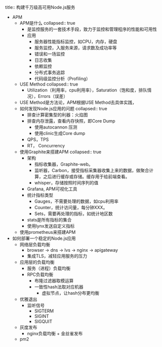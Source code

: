 title:: 构建千万级高可用Node.js服务

- APM
	- APM是什么
	  collapsed:: true
		- 是监控服务的一套技术手段，致力于监控和管理程序的性能和可用性
		- 应用
			- 服务器性能指标监控，如CPU，内存，硬盘
			- 服务监控，入服务来源，请求数及成功率等
			- 错误和一场监控
			- 日志收集
			- 依赖监控
			- 分布式事务追踪
			- 代码级监控分析（Profiling）
	- USE Method
	  collapsed:: true
		- Utilization（利用率，cpu利用率），Saturation（饱和度，排队情况），Errors（误差）
	- USE Method是方法论，APM根据USE Method去具体实践，
	- 如何发现Node.js应用的问题
	  collapsed:: true
		- 排查计算密集型的利器：火焰图
		- 排查内存泄露，查看内存快照，即Core Dump
			- 使用autocannon 压测
			- 使用clinic生成Core dump
		- QPS，TPS
		- RT， Concurrency
	- 使用Graphite来搭建APM
	  collapsed:: true
		- 架构
			- 指标收集器，Graphite-web。
			- 监听器，Carbon，接受指标采集器收集上来的数据，做聚合计算，之后进行缓存或存储。缓存用于给前端查看。
			- whisper，存储按照时间序列的值
		- Grafana, APM可视化工具
		- 统计指标类型
			- Gauges，不需要处理的数据，如cpu利用率
			- Counter，统计访问量，每分钟XXX。
			- Sets，需要再处理的指标，如统计地区数
		- stats是所有指标的集合
		- 使用lynx发送自定义指标
	- 使用prometheus来搭建APM
- 如何部署一个稳定的Node.js应用
	- 网络层负载均衡
		- browser -> dns -> lvs -> nginx -> apigateway
		- 集成TLS，减轻应用服务的压力
	- 应用层的负载均衡
		- 服务（进程）负载均衡
		- RPC负载均衡
			- 布隆过滤器取模运算
			- 一致性hash法取对应机器
				- 虚拟节点，让hash分布更均衡
	- 优雅退出
		- 监听信号
			- SIGTERM
			- SIGINT
			- SIGQUIT
	- 灰度发布
		- nginx负载均衡 + 金丝雀发布
	- pm2